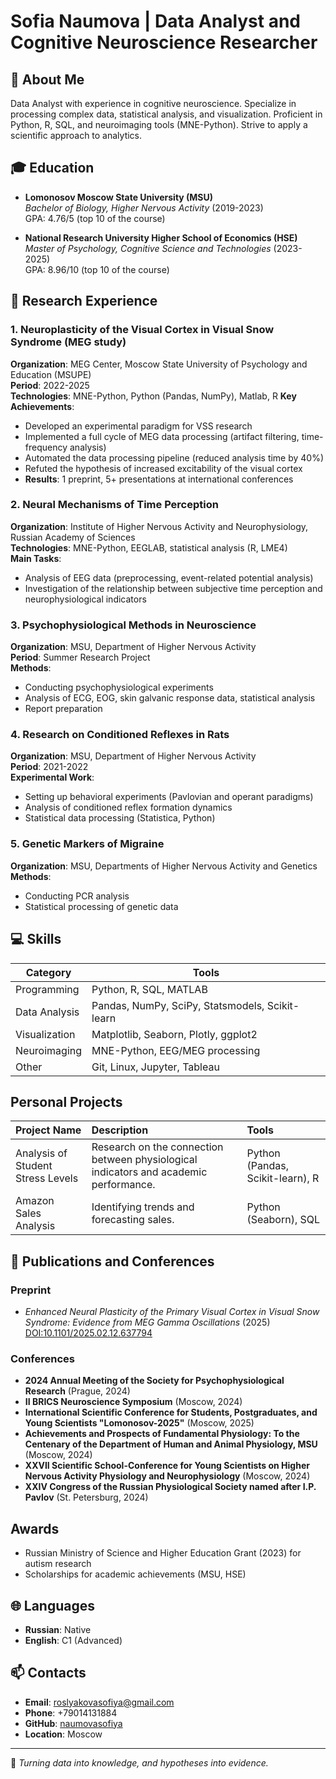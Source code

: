 # Sofia Naumova | Data Analyst and Cognitive Neuroscience Researcher

## 📌 About Me
Data Analyst with experience in cognitive neuroscience. Specialize in processing complex data, statistical analysis, and visualization. Proficient in Python, R, SQL, and neuroimaging tools (MNE-Python). Strive to apply a scientific approach to analytics.

## 🎓 Education
- **Lomonosov Moscow State University (MSU)**  
  *Bachelor of Biology, Higher Nervous Activity* (2019-2023)  
  GPA: 4.76/5 (top 10 of the course)  

- **National Research University Higher School of Economics (HSE)**  
  *Master of Psychology, Cognitive Science and Technologies* (2023-2025)  
  GPA: 8.96/10 (top 10 of the course)  

## 🔬 Research Experience
### 1. Neuroplasticity of the Visual Cortex in Visual Snow Syndrome (MEG study)
**Organization**: MEG Center, Moscow State University of Psychology and Education (MSUPE)  
**Period**: 2022-2025  
**Technologies**: MNE-Python, Python (Pandas, NumPy), Matlab, R
**Key Achievements**:
- Developed an experimental paradigm for VSS research
- Implemented a full cycle of MEG data processing (artifact filtering, time-frequency analysis)
- Automated the data processing pipeline (reduced analysis time by 40%)
- Refuted the hypothesis of increased excitability of the visual cortex
- **Results**: 1 preprint, 5+ presentations at international conferences

### 2. Neural Mechanisms of Time Perception
**Organization**: Institute of Higher Nervous Activity and Neurophysiology, Russian Academy of Sciences  
**Technologies**: MNE-Python, EEGLAB, statistical analysis (R, LME4)  
**Main Tasks**:
- Analysis of EEG data (preprocessing, event-related potential analysis)
- Investigation of the relationship between subjective time perception and neurophysiological indicators

### 3. Psychophysiological Methods in Neuroscience
**Organization**: MSU, Department of Higher Nervous Activity  
**Period**: Summer Research Project  
**Methods**:
- Conducting psychophysiological experiments
- Analysis of ECG, EOG, skin galvanic response data, statistical analysis
- Report preparation

### 4. Research on Conditioned Reflexes in Rats
**Organization**: MSU, Department of Higher Nervous Activity  
**Period**: 2021-2022  
**Experimental Work**:
- Setting up behavioral experiments (Pavlovian and operant paradigms)
- Analysis of conditioned reflex formation dynamics
- Statistical data processing (Statistica, Python)

### 5. Genetic Markers of Migraine
**Organization**: MSU, Departments of Higher Nervous Activity and Genetics  
**Methods**:
- Conducting PCR analysis
- Statistical processing of genetic data

## 💻 Skills
| **Category**        | **Tools**                                                                 |
|----------------------|---------------------------------------------------------------------------|
| Programming         | Python, R, SQL, MATLAB                                                   |
| Data Analysis       | Pandas, NumPy, SciPy, Statsmodels, Scikit-learn                          |
| Visualization       | Matplotlib, Seaborn, Plotly, ggplot2                                     |
| Neuroimaging        | MNE-Python, EEG/MEG processing                                           |
| Other               | Git, Linux, Jupyter, Tableau                                             |

## Personal Projects
| Project Name | Description | Tools |
| :--- | :--- | :--- |
| Analysis of Student Stress Levels | Research on the connection between physiological indicators and academic performance. | Python (Pandas, Scikit-learn), R |
| Amazon Sales Analysis | Identifying trends and forecasting sales. | Python (Seaborn), SQL |

## 📝 Publications and Conferences
### **Preprint**  
- *Enhanced Neural Plasticity of the Primary Visual Cortex in Visual Snow Syndrome: Evidence from MEG Gamma Oscillations* (2025)  
  [DOI:10.1101/2025.02.12.637794](https://doi.org/10.1101/2025.02.12.637794)  

### **Conferences**  
- **2024 Annual Meeting of the Society for Psychophysiological Research** (Prague, 2024)
- **II BRICS Neuroscience Symposium** (Moscow, 2024)
- **International Scientific Conference for Students, Postgraduates, and Young Scientists "Lomonosov-2025"** (Moscow, 2025)
- **Achievements and Prospects of Fundamental Physiology: To the Centenary of the Department of Human and Animal Physiology, MSU** (Moscow, 2024)
- **XXVII Scientific School-Conference for Young Scientists on Higher Nervous Activity Physiology and Neurophysiology** (Moscow, 2024)
- **XXIV Congress of the Russian Physiological Society named after I.P. Pavlov** (St. Petersburg, 2024)

## Awards
- Russian Ministry of Science and Higher Education Grant (2023) for autism research  
- Scholarships for academic achievements (MSU, HSE)  

## 🌐 Languages
- **Russian**: Native  
- **English**: C1 (Advanced)  

## 📫 Contacts
- **Email**: roslyakovasofiya@gmail.com  
- **Phone**: +79014131884  
- **GitHub**: [naumovasofiya](https://github.com/naumovasofiya)  
- **Location**: Moscow  

---
🔹 *Turning data into knowledge, and hypotheses into evidence.*
